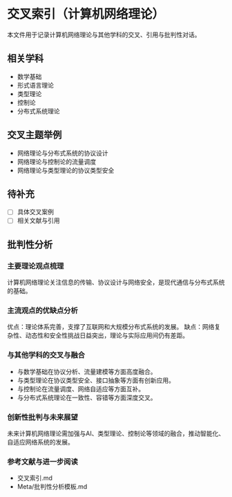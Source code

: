 # 交叉索引（计算机网络理论）

本文件用于记录计算机网络理论与其他学科的交叉、引用与批判性对话。

## 相关学科

- 数学基础
- 形式语言理论
- 类型理论
- 控制论
- 分布式系统理论

## 交叉主题举例

- 网络理论与分布式系统的协议设计
- 网络理论与控制论的流量调度
- 网络理论与类型理论的协议类型安全

## 待补充

- [ ] 具体交叉案例
- [ ] 相关文献与引用

## 批判性分析

### 主要理论观点梳理
计算机网络理论关注信息的传输、协议设计与网络安全，是现代通信与分布式系统的基础。

### 主流观点的优缺点分析
优点：理论体系完善，支撑了互联网和大规模分布式系统的发展。
缺点：网络复杂性、动态性和安全性挑战日益突出，理论与实际应用间仍有差距。

### 与其他学科的交叉与融合
- 与数学基础在协议分析、流量建模等方面高度融合。
- 与类型理论在协议类型安全、接口抽象等方面有创新应用。
- 与控制论在流量调度、网络自适应等方面互补。
- 与分布式系统理论在一致性、容错等方面深度交叉。

### 创新性批判与未来展望
未来计算机网络理论需加强与AI、类型理论、控制论等领域的融合，推动智能化、自适应网络系统的发展。

### 参考文献与进一步阅读
- 交叉索引.md
- Meta/批判性分析模板.md
